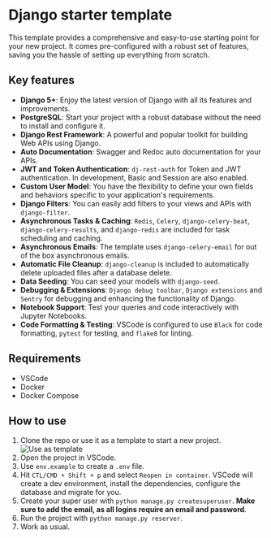 # Django starter template

This template provides a comprehensive and easy-to-use starting point for your new project. It comes pre-configured with a robust set of features, saving you the hassle of setting up everything from scratch.

## Key features

- **Django 5+**: Enjoy the latest version of Django with all its features and improvements.
- **PostgreSQL**: Start your project with a robust database without the need to install and configure it.
- **Django Rest Framework**: A powerful and popular toolkit for building Web APIs using Django.
- **Auto Documentation**: Swagger and Redoc auto documentation for your APIs.
- **JWT and Token Authentication**: `dj-rest-auth` for Token and JWT authentication. In development, Basic and Session are also enabled.
- **Custom User Model**: You have the flexibility to define your own fields and behaviors specific to your application's requirements.
- **Django Filters**: You can easily add filters to your views and APIs with `django-filter`.
- **Asynchronous Tasks & Caching**: `Redis`, `Celery`, `django-celery-beat`, `django-celery-results`, and `django-redis` are included for task scheduling and caching.
- **Asynchronous Emails**: The template uses `django-celery-email` for out of the box asynchronous emails.
- **Automatic File Cleanup**: `django-cleanup` is included to automatically delete uploaded files after a database delete.
- **Data Seeding**: You can seed your models with `django-seed`.
- **Debugging & Extensions**: `Django debug toolbar`, `Django extensions` and `Sentry` for debugging and enhancing the functionality of Django.
- **Notebook Support**: Test your queries and code interactively with Jupyter Notebooks.
- **Code Formatting & Testing**: VSCode is configured to use `Black` for code formatting, `pytest` for testing, and `flake8` for linting.

## Requirements

- VSCode
- Docker
- Docker Compose

## How to use

1. Clone the repo or use it as a template to start a new project.
![Use as template](https://docs.github.com/assets/images/help/repository/use-this-template-button.png)
2. Open the project in VSCode.
3. Use `env.example` to create a `.env` file.
4. Hit `CTL/CMD + Shift + p` and select `Reopen in container`. VSCode will create a dev environment, install the dependencies, configure the database and migrate for you.
5. Create your super user with `python manage.py createsuperuser`. **Make sure to add the email, as all logins require an email and password**.
6. Run the project with `python manage.py reserver`.
7. Work as usual.